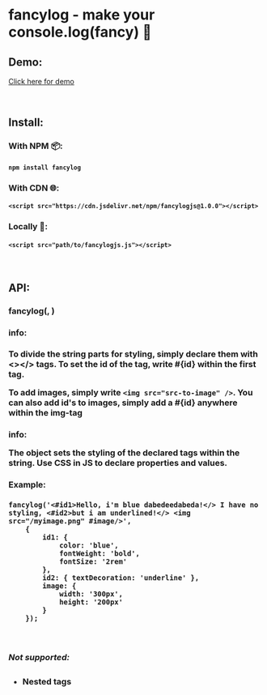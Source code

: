 # fancylog - make your console.log(fancy) 🦄

## Demo:
[Click here for demo](https://mathiaspicker.com/fancylog)

&nbsp;

## Install:

### With NPM 📦:

#### `npm install fancylog`

### With CDN 🌐:

#### `<script src="https://cdn.jsdelivr.net/npm/fancylogjs@1.0.0"></script>`

### Locally 📁:

#### `<script src="path/to/fancylogjs.js"></script>`

&nbsp;

## API:

### fancylog(<string>, <object>)

#### <string> info:
To divide the string parts for styling, simply declare them with <></> tags.
To set the id of the tag, write #{id} within the first tag.

To add images, simply write `<img src="src-to-image" />`.
You can also add id's to images, simply add a #{id} anywhere within the img-tag

#### <object> info:
The object sets the styling of the declared tags within the string.
Use CSS in JS to declare properties and values.

#### Example:
```
fancylog('<#id1>Hello, i'm blue dabedeedabeda!</> I have no styling, <#id2>but i am underlined!</> <img src="/myimage.png" #image/>',
    {
        id1: {
            color: 'blue',
            fontWeight: 'bold',
            fontSize: '2rem'
        },
        id2: { textDecoration: 'underline' },
        image: {
            width: '300px',
            height: '200px'
        }
    });
```

&nbsp;

##### Not supported:
- Nested tags